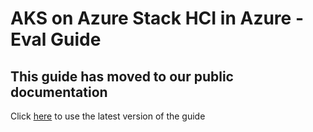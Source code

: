 AKS on Azure Stack HCI in Azure - Eval Guide
==============
## This guide has moved to our public documentation ##
Click [here](https://aka.ms/aks-hci/evaluate) to use the latest version of the guide
